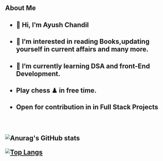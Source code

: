 <h2>About Me<h2>
 
- <h4>👋 Hi, I’m Ayush Chandil <h4>
- <h4>👀 I’m interested in reading Books,updating yourself in current affairs and many more.<h4> 
- <h4>🌱 I’m currently learning DSA and front-End Development. <h4>
- <h4>Play chess ♟ in free time.<h4>
- <h4>Open for contribution in  in Full Stack Projects<h4>

<br>
   
![Anurag's GitHub stats](https://github-readme-stats.vercel.app/api?username=ayush-chandil&show_icons=true&theme=radical)


[![Top Langs](https://github-readme-stats.vercel.app/api/top-langs/?username=ayush-chandil&layout=compact)](https://github.com/ayush-chandil/github-readme-stats)

  




   
